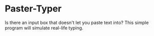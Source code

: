 # Paster-Typer
Is there an input box that doesn't let you paste text into? This simple program will simulate real-life typing.
